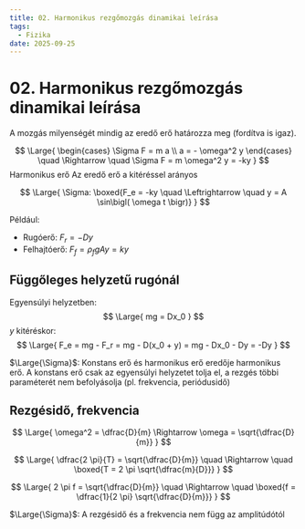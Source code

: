 ```yaml
---
title: 02. Harmonikus rezgőmozgás dinamikai leírása
tags:
  - Fizika
date: 2025-09-25
---
```


# 02. Harmonikus rezgőmozgás dinamikai leírása

A mozgás milyenségét mindig az eredő erő határozza meg (fordítva is igaz).

$$
\Large{
\begin{cases}
\Sigma F = m a \\
a = - \omega^2 y
\end{cases}
\quad \Rightarrow \quad
\Sigma F = m \omega^2 y = -ky
}
$$
Harmonikus erő
Az eredő erő a kitéréssel arányos

$$
\Large{
\Sigma: \boxed{F_e = -ky \quad \Leftrightarrow \quad y = A \sin\bigl( \omega t \bigr)}
}
$$

Például:
- Rugóerő: $F_r = -Dy$
- Felhajtóerő: $F_f = \rho_f g A y = k y$

## Függőleges helyzetű rugónál

Egyensúlyi helyzetben:
$$
\Large{
mg = Dx_0
}
$$
$y$ kitéréskor:
$$
\Large{
F_e = mg - F_r = mg - D(x_0 + y) = mg - Dx_0 - Dy = -Dy
}
$$

$\Large{\Sigma}$: Konstans erő és harmonikus erő eredője harmonikus erő. A konstans erő csak az egyensúlyi helyzetet tolja el, a rezgés többi paraméterét nem befolyásolja (pl. frekvencia, periódusidő)

## Rezgésidő, frekvencia

$$
\Large{
\omega^2 = \dfrac{D}{m} \Rightarrow \omega = \sqrt{\dfrac{D}{m}}
}
$$

$$
\Large{
\dfrac{2 \pi}{T} = \sqrt{\dfrac{D}{m}} \quad \Rightarrow \quad \boxed{T = 2 \pi \sqrt{\dfrac{m}{D}}}
}
$$

$$
\Large{
2 \pi f = \sqrt{\dfrac{D}{m}} \quad \Rightarrow \quad \boxed{f = \dfrac{1}{2 \pi} \sqrt{\dfrac{D}{m}}}
}
$$

$\Large{\Sigma}$: A rezgésidő és a frekvencia nem függ az amplitúdótól